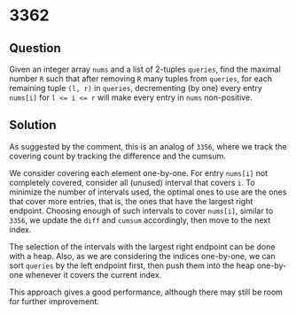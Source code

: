 # 3362

## Question

Given an integer array `nums` and a list of 2-tuples `queries`, find the maximal number `R` such that after removing `R` many tuples from `queries`, for each remaining tuple `(l, r)` in `queries`, decrementing (by one) every entry `nums[i]` for `l <= i <= r` will make every entry in `nums` non-positive.

## Solution

As suggested by the comment, this is an analog of `3356`, where we track the covering count by tracking the difference and the cumsum.

We consider covering each element one-by-one. For entry `nums[i]` not completely covered, consider all (unused) interval that covers `i`. To minimize the number of intervals used, the optimal ones to use are the ones that cover more entries, that is, the ones that have the largest right endpoint. Choosing enough of such intervals to cover `nums[i]`, similar to `3356`, we update the `diff` and `cumsum` accordingly, then move to the next index.

The selection of the intervals with the largest right endpoint can be done with a heap. Also, as we are considering the indices one-by-one, we can sort `queries` by the left endpoint first, then push them into the heap one-by-one whenever it covers the current index.

This approach gives a good performance, although there may still be room for further improvement.

